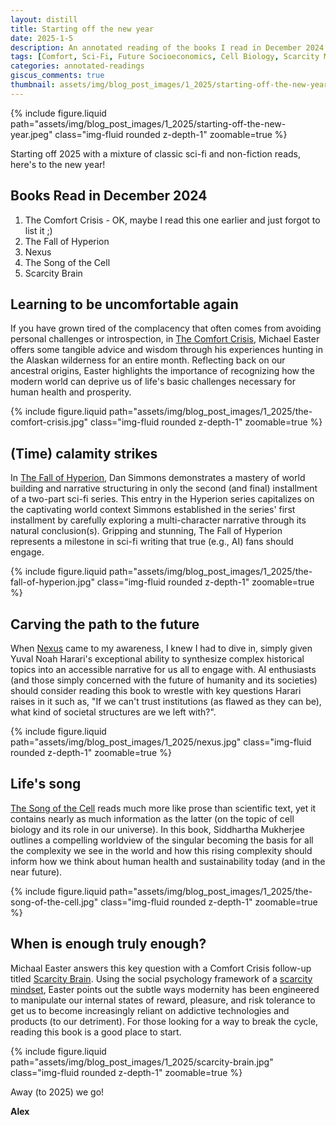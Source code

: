 ```yaml
---
layout: distill
title: Starting off the new year
date: 2025-1-5
description: An annotated reading of the books I read in December 2024.
tags: [Comfort, Sci-Fi, Future Socioeconomics, Cell Biology, Scarcity Mindset]
categories: annotated-readings
giscus_comments: true
thumbnail: assets/img/blog_post_images/1_2025/starting-off-the-new-year.jpeg
---
```


<div class="l-page">
  {% include figure.liquid path="assets/img/blog_post_images/1_2025/starting-off-the-new-year.jpeg" class="img-fluid rounded z-depth-1" zoomable=true %}
</div>

Starting off 2025 with a mixture of classic sci-fi and non-fiction reads, here's to the new year!

## Books Read in December 2024
1. The Comfort Crisis - OK, maybe I read this one earlier and just forgot to list it ;)
2. The Fall of Hyperion
3. Nexus
4. The Song of the Cell
5. Scarcity Brain

## Learning to be uncomfortable again

If you have grown tired of the complacency that often comes from avoiding personal challenges or introspection, in [The Comfort Crisis](https://eastermichael.com/book/), Michael Easter offers some tangible advice and wisdom through his experiences hunting in the Alaskan wilderness for an entire month. Reflecting back on our ancestral origins, Easter highlights the importance of recognizing how the modern world can deprive us of life's basic challenges necessary for human health and prosperity.

<div class="l-body">
  {% include figure.liquid path="assets/img/blog_post_images/1_2025/the-comfort-crisis.jpg" class="img-fluid rounded z-depth-1" zoomable=true %}
</div>

## (Time) calamity strikes

In [The Fall of Hyperion](https://en.wikipedia.org/wiki/The_Fall_of_Hyperion_(novel)), Dan Simmons demonstrates a mastery of world building and narrative structuring in only the second (and final) installment of a two-part sci-fi series. This entry in the Hyperion series capitalizes on the captivating world context Simmons established in the series' first installment by carefully exploring a multi-character narrative through its natural conclusion(s). Gripping and stunning, The Fall of Hyperion represents a milestone in sci-fi writing that true (e.g., AI) fans should engage.

<div class="l-body">
  {% include figure.liquid path="assets/img/blog_post_images/1_2025/the-fall-of-hyperion.jpg" class="img-fluid rounded z-depth-1" zoomable=true %}
</div>

## Carving the path to the future

When [Nexus](https://www.ynharari.com/book/nexus/) came to my awareness, I knew I had to dive in, simply given Yuval Noah Harari's exceptional ability to synthesize complex historical topics into an accessible narrative for us all to engage with. AI enthusiasts (and those simply concerned with the future of humanity and its societies) should consider reading this book to wrestle with key questions Harari raises in it such as, "If we can't trust institutions (as flawed as they can be), what kind of societal structures are we left with?".

<div class="l-body">
  {% include figure.liquid path="assets/img/blog_post_images/1_2025/nexus.jpg" class="img-fluid rounded z-depth-1" zoomable=true %}
</div>

## Life's song

[The Song of the Cell](https://www.simonandschuster.com/books/The-Song-of-the-Cell/Siddhartha-Mukherjee/9781982117368) reads much more like prose than scientific text, yet it contains nearly as much information as the latter (on the topic of cell biology and its role in our universe). In this book, Siddhartha Mukherjee outlines a compelling worldview of the singular becoming the basis for all the complexity we see in the world and how this rising complexity should inform how we think about human health and sustainability today (and in the near future).

<div class="l-body">
  {% include figure.liquid path="assets/img/blog_post_images/1_2025/the-song-of-the-cell.jpg" class="img-fluid rounded z-depth-1" zoomable=true %}
</div>

## When is enough truly enough?

Michaal Easter answers this key question with a Comfort Crisis follow-up titled [Scarcity Brain](https://www.penguinrandomhouse.com/books/705376/scarcity-brain-by-michael-easter/). Using the social psychology framework of a [scarcity mindset](https://en.wikipedia.org/wiki/Scarcity_(social_psychology)), Easter points out the subtle ways modernity has been engineered to manipulate our internal states of reward, pleasure, and risk tolerance to get us to become increasingly reliant on addictive technologies and products (to our detriment). For those looking for a way to break the cycle, reading this book is a good place to start.

<div class="l-body">
  {% include figure.liquid path="assets/img/blog_post_images/1_2025/scarcity-brain.jpg" class="img-fluid rounded z-depth-1" zoomable=true %}
</div>

Away (to 2025) we go!

**Alex**